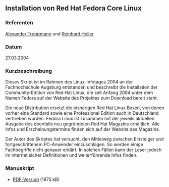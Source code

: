 ## Installation von Red Hat Fedora Core Linux


### Referenten
 [Alexander Troppmann](mailto:talex@karyopse.de) und [Reinhard Holler](mailto:mail@rones.de)

### Datum
27.03.2004

### Kurzbeschreibung
Dieses Skript ist im Rahmen des Linux-Infotages 2004 an der Fachhochschule
Augsburg entstanden und beschreibt die Installation der Community-Edition von
Red Hat Linux, die seit Anfang 2004 unter dem Namen Fedora auf der Website des
Projektes zum Download bereit steht. 

Die neue Distribution ersetzt die bisherigen Red Hat Linux Boxen, von denen
vorher eine Standard sowie eine Professional Edition auch in Deutschland
vertrieben wurden. Fedora Linux ist zusammen mit der jeweils aktuellen Ausgabe
des ebenfalls neu gegründeten Red Hat Magazins erhältlich. Alle Infos und
Erscheinungstermine finden sich auf der Website des Magazins. 

Der Autor des Skriptes hat versucht, den Mittelweg zwischen Einsteiger und
fortgeschrittenem PC-Anwender einzuschlagen. So werden einige Fachbegriffe
nicht genauer erklärt. In solchen Fällen kann der Leser jedoch im Internet
sicher Definitionen und weiterführende Infos finden.

### Manuskript

* [PDF-Version](/download/Vortraege/Fedora_Core_Inst.pdf) (1875 kB)
